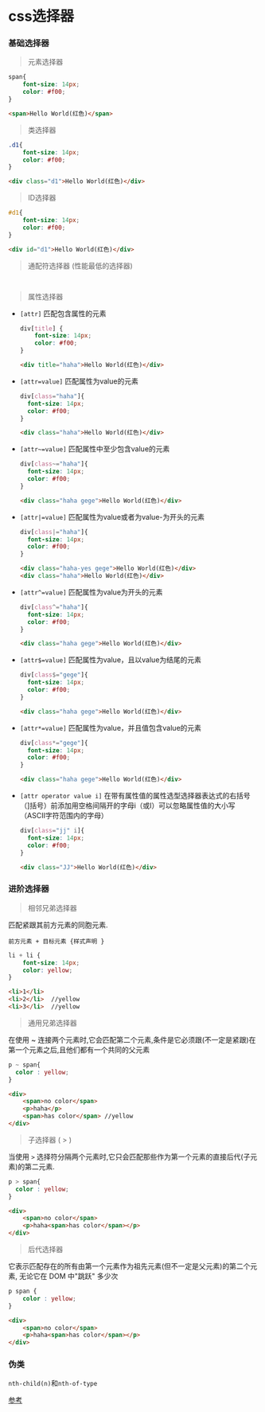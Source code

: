 # css选择器

### 基础选择器
> 元素选择器

```css
span{
	font-size: 14px;
	color: #f00;
}
```

```html
<span>Hello World(红色)</span>
```

> 类选择器 

```css
.d1{
	font-size: 14px;
	color: #f00;
}
```

```html
<div class="d1">Hello World(红色)</div>
```

> ID选择器

```css
#d1{
	font-size: 14px;
	color: #f00;
}
```

```html
<div id="d1">Hello World(红色)</div>
```

> 通配符选择器 (性能最低的选择器)

```css

```

```html
```


> 属性选择器

- `[attr]` 匹配包含属性的元素
	
	```css
	div[title] {
		font-size: 14px;
		color: #f00;
	}
	```
	
	```html
	<div title="haha">Hello World(红色)</div>
	```

- `[attr=value]` 匹配属性为value的元素

	```css
	div[class="haha"]{
	  font-size: 14px;
	  color: #f00;
	}
	```
	
	```html
	<div class="haha">Hello World(红色)</div>
	```

- `[attr~=value]` 匹配属性中至少包含value的元素

	```css
	div[class~="haha"]{
	  font-size: 14px;
	  color: #f00;
	}
	```
	
	```html
	<div class="haha gege">Hello World(红色)</div>
	```

- `[attr|=value]` 匹配属性为value或者为value-为开头的元素

	```css
	div[class|="haha"]{
	  font-size: 14px;
	  color: #f00;
	}
	```
	```html
	<div class="haha-yes gege">Hello World(红色)</div>
	<div class="haha">Hello World(红色)</div>
	```

- `[attr^=value]` 匹配属性为value为开头的元素

	```css
	div[class^="haha"]{
	  font-size: 14px;
	  color: #f00;
	}
	```
	
	```html
	<div class="haha gege">Hello World(红色)</div>
	```

- `[attr$=value]` 匹配属性为value，且以value为结尾的元素

	```css
	div[class$="gege"]{
	  font-size: 14px;
	  color: #f00;
	}
	```
	```html
	<div class="haha gege">Hello World(红色)</div>
	```
	
- `[attr*=value]` 匹配属性为value，并且值包含value的元素

	```css
	div[class*="gege"]{
	  font-size: 14px;
	  color: #f00;
	}
	```
	```html
	<div class="haha gege">Hello World(红色)</div>
	```

- `[attr operator value i]` 在带有属性值的属性选型选择器表达式的右括号（]括号）前添加用空格间隔开的字母i（或I）可以忽略属性值的大小写（ASCII字符范围内的字母）

	```css
	div[class="jj" i]{
	  font-size: 14px;
	  color: #f00;
	}
	```
	
	```html
	<div class="JJ">Hello World(红色)</div>
	```


### 进阶选择器

> 相邻兄弟选择器 

匹配紧跟其前方元素的同胞元素.

```
前方元素 + 目标元素 {样式声明 }
```
```css
li + li {
	font-size: 14px;
	color: yellow;
}
```
```html
<li>1</li>
<li>2</li> 	//yellow
<li>3</li>	//yellow
```
 
> 通用兄弟选择器 

在使用 ~ 连接两个元素时,它会匹配第二个元素,条件是它必须跟(不一定是紧跟)在第一个元素之后,且他们都有一个共同的父元素

```css
p ~ span{
  color : yellow;
}
```
```html
<div>
	<span>no color</span>
	<p>haha</p>
	<span>has color</span> //yellow
</div>
```

> 子选择器 ( > )

当使用 `>` 选择符分隔两个元素时,它只会匹配那些作为第一个元素的直接后代(子元素)的第二元素.

```css
p > span{
  color : yellow;
}
```
```html
<div>
	<span>no color</span>
	<p>haha<span>has color</span></p>
</div>
```

> 后代选择器

它表示匹配存在的所有由第一个元素作为祖先元素(但不一定是父元素)的第二个元素, 无论它在 DOM 中"跳跃" 多少次

```css
p span {
	color : yellow;
}
```

```html
<div>
	<span>no color</span>
	<p>haha<span>has color</span></p>
</div>
```

### 伪类

`nth-child(n)`和`nth-of-type`

[参考](https://juejin.im/post/59bce23c51882519777c5eb5)
